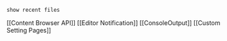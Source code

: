 
```search-bar
show recent files
```




[[Content Browser API]]
[[Editor Notification]]
[[ConsoleOutput]]
[[Custom Setting Pages]]
